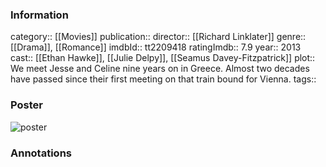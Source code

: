 ### Information
category:: [[Movies]]
publication:: 
director:: [[Richard Linklater]]
genre:: [[Drama]], [[Romance]]
imdbId:: tt2209418
ratingImdb:: 7.9
year:: 2013
cast:: [[Ethan Hawke]], [[Julie Delpy]], [[Seamus Davey-Fitzpatrick]]
plot:: We meet Jesse and Celine nine years on in Greece. Almost two decades have passed since their first meeting on that train bound for Vienna.
tags::


### Poster
![poster](https://m.media-amazon.com/images/M/MV5BMjA5NzgxODE2NF5BMl5BanBnXkFtZTcwNTI1NTI0OQ@@._V1_SX300.jpg)


### Annotations

